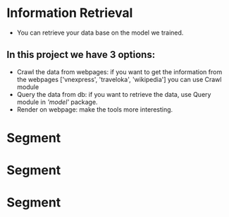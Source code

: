 # Information Retrieval
- You can retrieve your data base on the model we trained.
## In this project we have 3 options:
- Crawl the data from webpages: if you want to get the information from the webpages ['vnexpress', 'traveloka', 'wikipedia'] you can use Crawl module
- Query the data from db: if you want to retrieve the data, use Query module in *'model'* package.
- Render on webpage: make the tools more interesting.
# Segment
# Segment
# Segment
